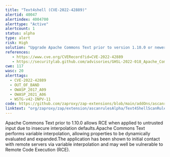 ```yaml
---
title: "Text4shell (CVE-2022-42889)"
alertid: 40047
alertindex: 4004700
alerttype: "Active"
alertcount: 1
status: alpha
type: alert
risk: High
solution: "Upgrade Apache Commons Text prior to version 1.10.0 or newer."
references:
   - https://www.cve.org/CVERecord?id=CVE-2022-42889
   - https://securitylab.github.com/advisories/GHSL-2022-018_Apache_Commons_Text/
cwe: 117
wasc: 20
alerttags: 
  - CVE-2022-42889
  - OUT_OF_BAND
  - OWASP_2017_A09
  - OWASP_2021_A06
  - WSTG-v42-INPV-11
code: https://github.com/zaproxy/zap-extensions/blob/main/addOns/ascanrulesAlpha/src/main/java/org/zaproxy/zap/extension/ascanrulesAlpha/Text4ShellScanRule.java
linktext: "org/zaproxy/zap/extension/ascanrulesAlpha/Text4ShellScanRule.java"
---
```

Apache Commons Text prior to 1.10.0 allows RCE when applied to untrusted input due to insecure interpolation defaults.Apache Commons Text performs variable interpolation, allowing properties to be dynamically evaluated and expanded.The application has been shown to initial contact with remote servers via variable interpolation and may well be vulnerable to Remote Code Execution (RCE).

